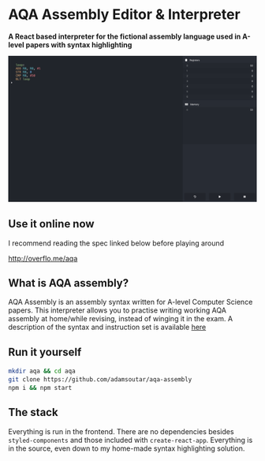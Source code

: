 # AQA Assembly Editor & Interpreter

**A React based interpreter for the fictional assembly language used in A-level papers with syntax highlighting**

![Screenshot](./screenshot.png)

## Use it online now

I recommend reading the spec linked below before playing around

http://overflo.me/aqa

## What is AQA assembly?

AQA Assembly is an assembly syntax written for A-level Computer Science papers. This interpreter allows you to practise writing working AQA assembly at home/while revising, instead of winging it in the exam. A description of the syntax and instruction set is available [here](https://filestore.aqa.org.uk/resources/computing/AQA-75162-75172-ALI.PDF)

## Run it yourself

```bash
mkdir aqa && cd aqa
git clone https://github.com/adamsoutar/aqa-assembly
npm i && npm start
```

## The stack

Everything is run in the frontend. There are no dependencies besides `styled-components` and those included with `create-react-app`. Everything is in the source, even down to my home-made syntax highlighting solution.
